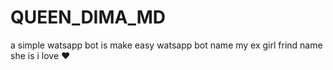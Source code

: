 # QUEEN_DIMA_MD
a simple watsapp bot is make easy   watsapp bot name my ex girl frind name she is i love ❤
